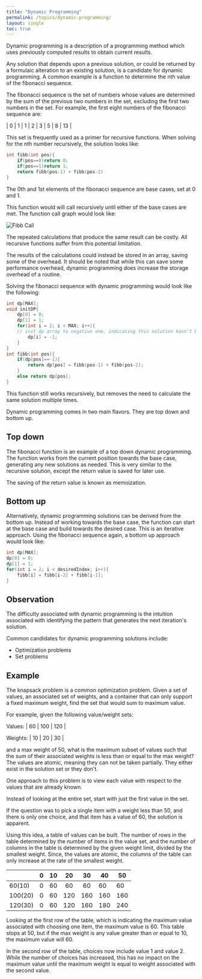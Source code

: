 ```yaml
---
title: "Dynamic Programming"
permalink: /topics/dynamic-programming/
layout: single
toc: true
---
```

Dynamic programming is a description of a programming method which uses previously computed results to obtain current results. 

Any solution that depends upon a previous solution, or could be returned by a formulaic alteration to an existing solution, is a candidate for dynamic programming. A common example is a function to determine the nth value of the fibonacci sequence. 

The fibonacci sequence is the set of numbers whose values are determined by the sum of the previous two numbers in the set, excluding the first two numbers in the set. For example, the first eight numbers of the fibonacci sequence are:

| 0 | 1 | 1 | 2 | 3 | 5 | 8 | 13  |

This set is frequently used as a primer for recursive functions. When solving for the nth number recursively, the solution looks like:

```c++ 
int fibb(int pos){
    if(pos==0)return 0;
    if(pos==1)return 1;
    return fibb(pos-1) + fibb(pos-2)
}
```
The 0th and 1st elements of the fibonacci sequence are base cases, set at 0 and 1. 

This function would will call recursively until either of the base cases are met. The function call graph would look like:

![Fibb Call](/structures-algorithms/assets/images/fibb-call-graph.jpg)

The repeated calculations that produce the same result can be costly. All recursive functions suffer from this potential limitation. 

The results of the calculations could instead be stored in an array, saving some of the overhead. It should be noted that while this can save some performance overhead, dynamic programming does increase the storage overhead of a routine. 

Solving the fibonacci sequence with dynamic programming would look like the following:
```c++
int dp[MAX];
void initDP{
    dp[0] = 0;
    dp[1] = 1;
    for(int i = 2; i < MAX; i++){
    // init dp array to negative one, indicating this solution hasn't been generated yet
        dp[i] = -1;
    }
}
int fibb(int pos){
    if(dp[pos]==-1){
        return dp[pos] = fibb(pos-1) + fibb(pos-2);
    }
    else return dp[pos];
}
```
This function still works recursively, but removes the need to calculate the same solution multiple times.

Dynamic programming comes in two main flavors. They are top down and bottom up.

## Top down

The fibonacci function is an example of a top down dynamic programming. The function works from the current position towards the base case, generating any new solutions as needed. This is very similar to the recursive solution, except the return value is saved for later use.

The saving of the return value is known as memoization.

## Bottom up
Alternatively, dynamic programming solutions can be derived from the bottom up. Instead of working towards the base case, the function can start at the base case and build towards the desired case. This is an iterative approach. Using the fibonacci sequence again, a bottom up approach would look like:
```c++
int dp[MAX];
dp[0] = 0;
dp[1] = 1;
for(int i = 2; i < desiredIndex; i++){
    fibb[i] = fibb[i-2] + fibb[i-1];
}
```

## Observation

The difficulty associated with dynamic programming is the intuition associated with identifying the pattern that generates the next iteration's solution.

Common candidates for dynamic programming solutions include:
- Optimization problems
- Set problems

## Example

The knapsack problem is a common optimization problem. Given a set of values, an associated set of weights, and a container that can only support a fixed maximum weight, find the set that would sum to maximum value.

For example, given the following value/weight sets:

Values:
| 60 | 100 | 120 |

Weights:
| 10 | 20 | 30  |

and a max weight of 50, what is the maximum subset of values such that the sum of their associated weights is less than or equal to the max weight? The values are atomic, meaning they can not be taken partially. They either exist in the solution set or they don't. 

One approach to this problem is to view each value with respect to the values that are already known.

Instead of looking at the entire set, start with just the first value in the set. 

If the question was to pick a single item with a weight less than 50, and there is only one choice, and that item has a value of 60, the solution is apparent.

Using this idea, a table of values can be built. The number of rows in the table determined by the number of items in the value set, and the number of columns in the table is determined by the given weight limit, divided by the smallest weight. Since, the values are atomic, the columns of the table can only increase at the rate of the smallest weight. 


|         | 0 | 10 | 20  | 30  | 40  | 50  |
|---------|---|:--:|:---:|:---:|-----|-----|
| 60(10)  | 0 | 60 | 60  | 60  | 60  | 60  |
| 100(20) | 0 | 60 | 120 | 160 | 160 | 160 |
| 120(30) | 0 | 60 | 120 | 160 | 180 | 240 |

Looking at the first row of the table, which is indicating the maximum value associated with choosing one item, the maximum value is 60. This table stops at 50, but if the max weight is any value greater than or equal to 10, the maximum value will 60.

In the second row of the table, choices now include value 1 and value 2. While the number of choices has increased, this has no impact on the maximum value until the maximum weight is equal to weight associated with the second value. 


